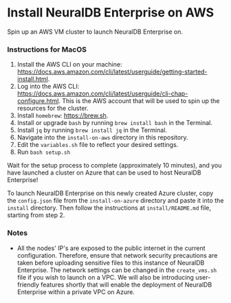 # Install NeuralDB Enterprise on AWS

Spin up an AWS VM cluster to launch NeuralDB Enterprise on.

### Instructions for MacOS
1. Install the AWS CLI on your machine: https://docs.aws.amazon.com/cli/latest/userguide/getting-started-install.html.
2. Log into the AWS CLI: https://docs.aws.amazon.com/cli/latest/userguide/cli-chap-configure.html. This is the AWS account that will be used to spin up the resources for the cluster.
3. Install `homebrew`: https://brew.sh.
4. Install or upgrade `bash` by running `brew install bash` in the Terminal.
5. Install `jq` by running `brew install jq` in the Terminal.
6. Navigate into the `install-on-aws` directory in this repository.
7. Edit the `variables.sh` file to reflect your desired settings.
8. Run `bash setup.sh`

Wait for the setup process to complete (approximately 10 minutes), and you have launched a cluster on Azure that can be used to host NeuralDB Enterprise!

To launch NeuralDB Enterprise on this newly created Azure cluster, copy the `config.json` file from the `install-on-azure` directory and paste it into the `install` directory. Then follow the instructions at `install/README.md` file, starting from step 2.

### Notes
- All the nodes' IP's are exposed to the public internet in the current configuration. Therefore, ensure that network security precautions are taken before uploading sensitive files to this instance of NeuralDB Enterprise. The network settings can be changed in the `create_vms.sh` file if you wish to launch on a VPC.
We will also be introducing user-friendly features shortly that will enable the deployment of NeuralDB Enterprise within a private VPC on Azure.